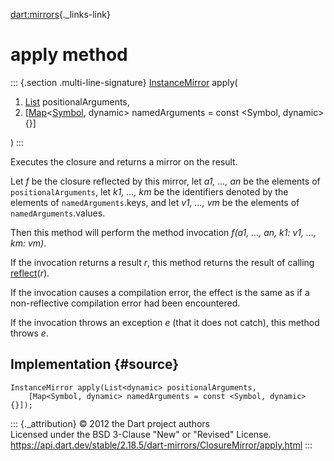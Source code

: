 [dart:mirrors](../../dart-mirrors/dart-mirrors-library){._links-link}

apply method
============

::: {.section .multi-line-signature}
[InstanceMirror](../instancemirror-class) apply(

1.  [List](../../dart-core/list-class) positionalArguments,
2.  \[[Map](../../dart-core/map-class)\<[Symbol](../../dart-core/symbol-class),
    dynamic\> namedArguments = const \<Symbol, dynamic\>{}\]

)
:::

Executes the closure and returns a mirror on the result.

Let *f* be the closure reflected by this mirror, let *a1, \..., an* be
the elements of `positionalArguments`, let *k1, \..., km* be the
identifiers denoted by the elements of `namedArguments`.keys, and let
*v1, \..., vm* be the elements of `namedArguments`.values.

Then this method will perform the method invocation *f(a1, \..., an, k1:
v1, \..., km: vm)*.

If the invocation returns a result *r*, this method returns the result
of calling [reflect](../reflect)(*r*).

If the invocation causes a compilation error, the effect is the same as
if a non-reflective compilation error had been encountered.

If the invocation throws an exception *e* (that it does not catch), this
method throws *e*.

Implementation {#source}
--------------

``` {.language-dart data-language="dart"}
InstanceMirror apply(List<dynamic> positionalArguments,
    [Map<Symbol, dynamic> namedArguments = const <Symbol, dynamic>{}]);
```

::: {._attribution}
© 2012 the Dart project authors\
Licensed under the BSD 3-Clause \"New\" or \"Revised\" License.\
<https://api.dart.dev/stable/2.18.5/dart-mirrors/ClosureMirror/apply.html>
:::
